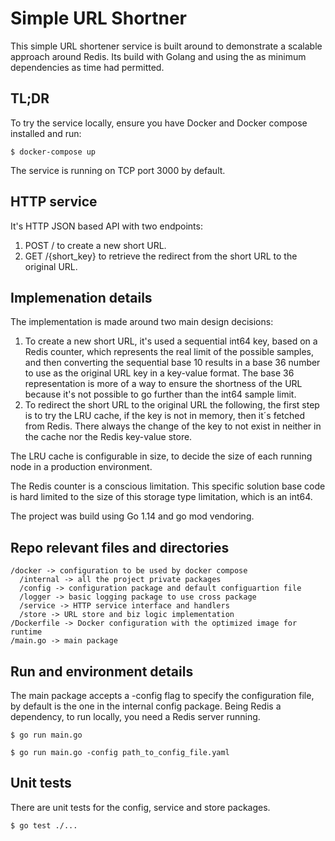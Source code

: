 # Simple URL Shortner

This simple URL shortener service is built around to demonstrate a scalable approach around Redis. Its build with Golang and using the as minimum dependencies as time had permitted.

## TL;DR

To try the service locally, ensure you have Docker and Docker compose installed and run:

```shell
$ docker-compose up
```

The service is running on TCP port 3000 by default.

## HTTP service

It's HTTP JSON based API with two endpoints:

1. POST / to create a new short URL.
2. GET /{short_key} to retrieve the redirect from the short URL to the original URL.

## Implemenation details

The implementation is made around two main design decisions:

1. To create a new short URL, it's used a sequential int64 key, based on a Redis counter, which represents the real limit of the possible samples, and then converting the sequential base 10 results in a base 36 number to use as the original URL key in a key-value format. The base 36 representation is more of a way to ensure the shortness of the URL because it's not possible to go further than the int64 sample limit.
2. To redirect the short URL to the original URL the following, the first step is to try the LRU cache, if the key is not in memory, then it´s fetched from Redis. There always the change of the key to not exist in neither in the cache nor the Redis key-value store.

The LRU cache is configurable in size, to decide the size of each running node in a production environment.

The Redis counter is a conscious limitation. This specific solution base code is hard limited to the size of this storage type limitation, which is an int64.

The project was build using Go 1.14 and go mod vendoring.

## Repo relevant files and directories

```shell
/docker -> configuration to be used by docker compose
  /internal -> all the project private packages
  /config -> configuration package and default configuartion file
  /logger -> basic logging package to use cross package
  /service -> HTTP service interface and handlers
  /store -> URL store and biz logic implementation
/Dockerfile -> Docker configuration with the optimized image for runtime
/main.go -> main package

```

## Run and environment details

The main package accepts a -config flag to specify the configuration file, by default is the one in the internal config package. Being Redis a dependency, to run locally, you need a Redis server running.

```shell
$ go run main.go
```

```shell
$ go run main.go -config path_to_config_file.yaml
```

## Unit tests

There are unit tests for the config, service and store packages.

```shell
$ go test ./...
```
